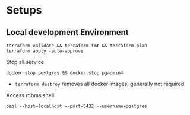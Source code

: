 # Setups

## Local development Environment

```
terraform validate && terraform fmt && terraform plan
terraform apply -auto-approve
```

Stop all service

```
docker stop postgres && docker stop pgadmin4
```

- `terraform destroy` removes all docker images, generally not required

Access rdbms shell

```
psql --host=localhost --port=5432 --username=postgres
```
